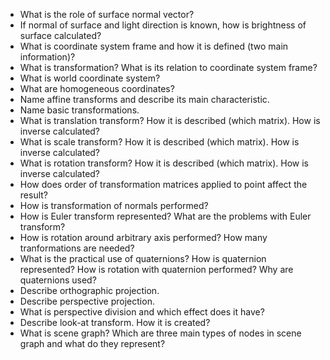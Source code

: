 
* What is the role of surface normal vector?
* If normal of surface and light direction is known, how is brightness of surface calculated?
* What is coordinate system frame and how it is defined (two main information)?
* What is transformation? What is its relation to coordinate system frame?
* What is world coordinate system?
* What are homogeneous coordinates?
* Name affine transforms and describe its main characteristic.
* Name basic transformations.
* What is translation transform? How it is described (which matrix). How is inverse calculated?
* What is scale transform? How it is described (which matrix). How is inverse calculated?
* What is rotation transform? How it is described (which matrix). How is inverse calculated?
* How does order of transformation matrices applied to point affect the result?
* How is transformation of normals performed?
* How is Euler transform represented? What are the problems with Euler transform?
* How is rotation around arbitrary axis performed? How many tranformations are needed?
* What is the practical use of quaternions? How is quaternion represented? How is rotation with quaternion performed? Why are quaternions used?
* Describe orthographic projection.
* Describe perspective projection.
* What is perspective division and which effect does it have?
* Describe look-at transform. How it is created?
* What is scene graph? Which are three main types of nodes in scene graph and what do they represent?
